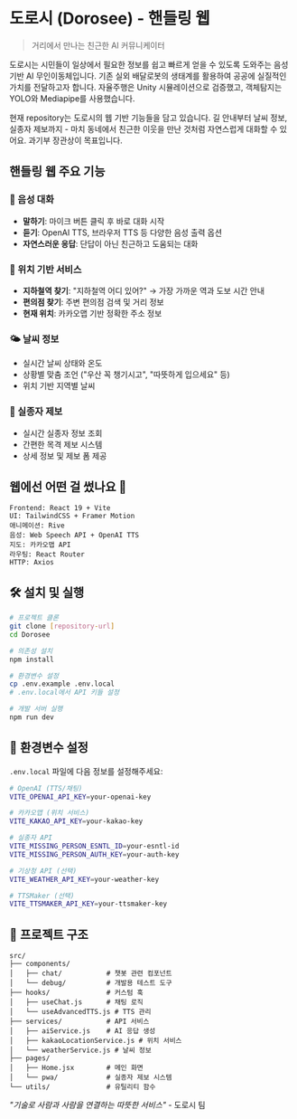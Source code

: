 # 도로시 (Dorosee) - 핸들링 웹

> 거리에서 만나는 친근한 AI 커뮤니케이터

도로시는 시민들이 일상에서 필요한 정보를 쉽고 빠르게 얻을 수 있도록 도와주는 음성 기반 AI 무인이동체입니다.
기존 실외 배달로봇의 생태계를 활용하여 공공에 실질적인 가치를 전달하고자 합니다.
자율주행은 Unity 시뮬레이션으로 검증했고, 객체탐지는 YOLO와 Mediapipe를 사용했습니다.

현재 repository는 도로시의 웹 기반 기능들을 담고 있습니다.
길 안내부터 날씨 정보, 실종자 제보까지 - 마치 동네에서 친근한 이웃을 만난 것처럼 자연스럽게 대화할 수 있어요.
과기부 장관상이 목표입니다.

## 핸들링 웹 주요 기능

### 💬 음성 대화
- **말하기**: 마이크 버튼 클릭 후 바로 대화 시작
- **듣기**: OpenAI TTS, 브라우저 TTS 등 다양한 음성 출력 옵션
- **자연스러운 응답**: 단답이 아닌 친근하고 도움되는 대화

### 📍 위치 기반 서비스
- **지하철역 찾기**: "지하철역 어디 있어?" → 가장 가까운 역과 도보 시간 안내
- **편의점 찾기**: 주변 편의점 검색 및 거리 정보
- **현재 위치**: 카카오맵 기반 정확한 주소 정보

### 🌤️ 날씨 정보
- 실시간 날씨 상태와 온도
- 상황별 맞춤 조언 ("우산 꼭 챙기시고", "따뜻하게 입으세요" 등)
- 위치 기반 지역별 날씨

### 👥 실종자 제보
- 실시간 실종자 정보 조회
- 간편한 목격 제보 시스템
- 상세 정보 및 제보 폼 제공

## 웹에선 어떤 걸 썼나요 🚀

```
Frontend: React 19 + Vite
UI: TailwindCSS + Framer Motion
애니메이션: Rive
음성: Web Speech API + OpenAI TTS
지도: 카카오맵 API
라우팅: React Router
HTTP: Axios
```

## 🛠️ 설치 및 실행

```bash
# 프로젝트 클론
git clone [repository-url]
cd Dorosee

# 의존성 설치
npm install

# 환경변수 설정
cp .env.example .env.local
# .env.local에서 API 키들 설정

# 개발 서버 실행
npm run dev
```

## 🔑 환경변수 설정

`.env.local` 파일에 다음 정보를 설정해주세요:

```bash
# OpenAI (TTS/채팅)
VITE_OPENAI_API_KEY=your-openai-key

# 카카오맵 (위치 서비스)
VITE_KAKAO_API_KEY=your-kakao-key

# 실종자 API
VITE_MISSING_PERSON_ESNTL_ID=your-esntl-id
VITE_MISSING_PERSON_AUTH_KEY=your-auth-key

# 기상청 API (선택)
VITE_WEATHER_API_KEY=your-weather-key

# TTSMaker (선택)
VITE_TTSMAKER_API_KEY=your-ttsmaker-key
```

## 📁 프로젝트 구조

```
src/
├── components/
│   ├── chat/           # 챗봇 관련 컴포넌트
│   └── debug/          # 개발용 테스트 도구
├── hooks/              # 커스텀 훅
│   ├── useChat.js      # 채팅 로직
│   └── useAdvancedTTS.js # TTS 관리
├── services/           # API 서비스
│   ├── aiService.js    # AI 응답 생성
│   ├── kakaoLocationService.js # 위치 서비스
│   └── weatherService.js # 날씨 정보
├── pages/
│   ├── Home.jsx        # 메인 화면
│   └── pwa/            # 실종자 제보 시스템
└── utils/              # 유틸리티 함수
```

*"기술로 사람과 사람을 연결하는 따뜻한 서비스"* - 도로시 팀
